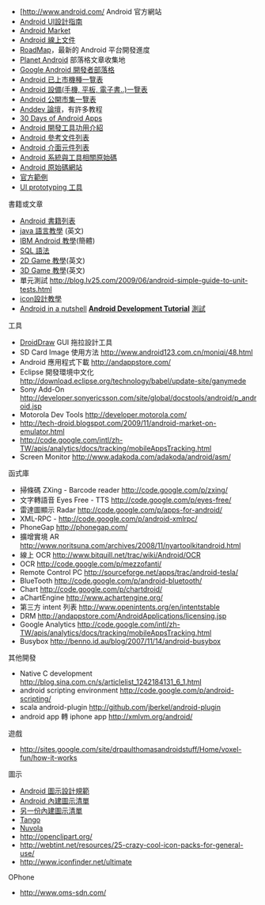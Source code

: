   * [http://www.android.com/ Android 官方網站
  * [Android UI設計指南](http://developer.android.com/design)
  * [Android Market](http://www.android.com/market/)
  * [Android 線上文件](http://code.google.com/android/documentation.html)
  * [RoadMap](http://source.android.com/roadmap)，最新的 Android 平台開發進度
  * [Planet Android](http://www.planetandroid.com/) 部落格文章收集地
  * [Google Android 開發者部落格](http://android-developers.blogspot.com/)
  * [Android 已上市機種一覽表](http://www.androphones.com/available-android-phones.php)
  * [Android 設備(手機, 平板, 電子書..)一覽表](http://en.wikipedia.org/wiki/List_of_Android_devices)
  * [Android 公開市集一覽表](ShanzaiMarket.md)
  * [Anddev 論壇](http://www.anddev.org/)，有許多教程
  * [30 Days of Android Apps](http://bakhtiyor.com/category/30-days-of-android-apps/)
  * [Android 開發工具功用介紹](http://code.google.com/android/intro/tools.html)
  * [Android 參考文件列表](http://code.google.com/android/reference/index.html)
  * [Android 介面元件列表](http://code.google.com/android/reference/view-gallery.html)
  * [Android 系統與工具相關原始碼](http://code.google.com/p/android/downloads/list)
  * [Android 原始碼網站](http://source.android.com/)
  * [官方範例](http://code.google.com/p/apps-for-android/)
  * [UI prototyping 工具](http://code.google.com/p/android-ui-utils/)

書籍或文章
  * [Android 書籍列表](http://androidcore.com/index.php?option=com_content&view=category&layout=blog&id=53&Itemid=100)
  * [java 語言教學](http://java.sun.com/docs/books/tutorial/) (英文)
  * [IBM Android 教學](http://www.ibm.com/developerworks/cn/opensource/theme/android/?open&cm_mmc=5740-_-n-_-vrm_newsletter-_-10104_124692&cmibm_em=dm:0:10623486)(簡體)
  * [SQL 語法](http://www.1keydata.com/tw/sql/sql.html)
  * [2D Game 教學](http://www.droidnova.com/playing-with-graphics-in-android-part-i,147.html)(英文)
  * [3D Game 教學](http://www.droidnova.com/android-3d-game-tutorial-part-i,312.htm)(英文)
  * 單元測試 http://blog.lv25.com/2009/06/android-simple-guide-to-unit-tests.html
  * [icon設計教學](http://phandroid.com/2009/06/04/video-tutorial-creating-an-android-application-icon/)
  * [Android in a nutshell](http://www.slideshare.net/tedchien/android-in-a-nutshell-2559290)
**[Android Development Tutorial](http://www.slideshare.net/dtmilano/android-development-tutorial-v3)** [測試](http://www.slideshare.net/dtmilano/testing-on-android)

工具
  * [DroidDraw](http://code.google.com/p/droiddraw/) GUI 拖拉設計工具
  * SD Card Image 使用方法 http://www.android123.com.cn/moniqi/48.html
  * Android 應用程式下載 http://andappstore.com/
  * Eclipse 開發環境中文化 http://download.eclipse.org/technology/babel/update-site/ganymede
  * Sony Add-On http://developer.sonyericsson.com/site/global/docstools/android/p_android.jsp
  * Motorola Dev Tools http://developer.motorola.com/
  * http://tech-droid.blogspot.com/2009/11/android-market-on-emulator.html
  * http://code.google.com/intl/zh-TW/apis/analytics/docs/tracking/mobileAppsTracking.html
  * Screen Monitor http://www.adakoda.com/adakoda/android/asm/

函式庫
  * 掃條碼 ZXing - Barcode reader http://code.google.com/p/zxing/
  * 文字轉語音 Eyes Free - TTS http://code.google.com/p/eyes-free/
  * 雷達圖顯示 Radar http://code.google.com/p/apps-for-android/
  * XML-RPC - http://code.google.com/p/android-xmlrpc/
  * PhoneGap http://phonegap.com/
  * 擴增實境 AR http://www.noritsuna.com/archives/2008/11/nyartoolkitandroid.html
  * 線上 OCR http://www.bitquill.net/trac/wiki/Android/OCR
  * OCR http://code.google.com/p/mezzofanti/
  * Remote Control PC http://sourceforge.net/apps/trac/android-tesla/
  * BlueTooth http://code.google.com/p/android-bluetooth/
  * Chart http://code.google.com/p/chartdroid/
  * aChartEngine http://www.achartengine.org/
  * 第三方 intent 列表 http://www.openintents.org/en/intentstable
  * DRM http://andappstore.com/AndroidApplications/licensing.jsp
  * Google Analytics http://code.google.com/intl/zh-TW/apis/analytics/docs/tracking/mobileAppsTracking.html
  * Busybox http://benno.id.au/blog/2007/11/14/android-busybox

其他開發
  * Native C development http://blog.sina.com.cn/s/articlelist_1242184131_6_1.html
  * android scripting environment http://code.google.com/p/android-scripting/
  * scala android-plugin http://github.com/jberkel/android-plugin
  * android app 轉 iphone app http://xmlvm.org/android/

遊戲
  * http://sites.google.com/site/drpaulthomasandroidstuff/Home/voxel-fun/how-it-works

圖示
  * [Android 圖示設計規範](http://developer.android.com/guide/practices/ui_guidelines/icon_design.html)
  * [Android 內建圖示清單](http://www.screaming-penguin.com/info/android_drawables/android_drawables.html)
  * [另一份內建圖示清單](http://www.darshancomputing.com/android/1.5-drawables.html)
  * [Tango](http://tango.freedesktop.org/Tango_Icon_Library)
  * [Nuvola](http://www.icon-king.com/projects/nuvola/)
  * http://openclipart.org/
  * http://webtint.net/resources/25-crazy-cool-icon-packs-for-general-use/
  * http://www.iconfinder.net/ultimate

OPhone
  * http://www.oms-sdn.com/